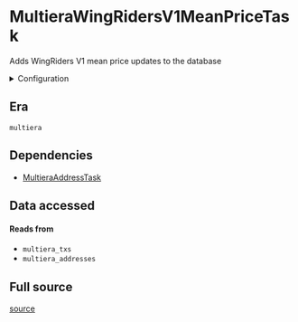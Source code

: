 # MultieraWingRidersV1MeanPriceTask
Adds WingRiders V1 mean price updates to the database


<details>
    <summary>Configuration</summary>

```rust
#[derive(Debug, Clone, Copy, serde::Deserialize, serde::Serialize)]
pub struct EmptyConfig {}

```
</details>


## Era
` multiera `

## Dependencies

   * [MultieraAddressTask](./MultieraAddressTask)


## Data accessed
#### Reads from

   * ` multiera_txs `
   * ` multiera_addresses `


## Full source
[source](https://github.com/dcSpark/carp/tree/main/indexer/tasks/src/multiera/multiera_wingriders_v1_mean_price.rs)
